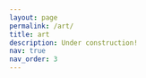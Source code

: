 ```yaml
---
layout: page
permalink: /art/
title: art
description: Under construction!
nav: true
nav_order: 3
---
```



<!-- 
For now, this page is assumed to be a static description of your courses. You can convert it to a collection similar to `_projects/` so that you can have a dedicated page for each course.

Organize your courses by years, topics, or universities, however you like! -->
